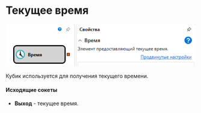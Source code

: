 # Текущее время

![Designer time 00](../../../../../../images/designer_time_00.png)

Кубик используется для получения текущего времени.

#### Исходящие сокеты

- **Выход** - текущее время.